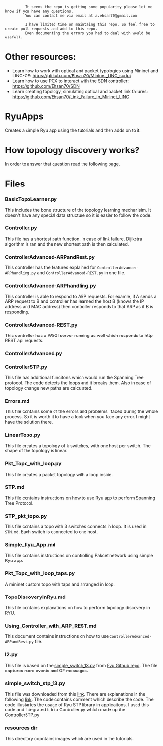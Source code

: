              It seems the repo is getting some popularity please let me know if you have any questions. 
             You can contact me via email at a.ehsan70@gmail.com
             
             I have limited time on maintaing this repo. So feel free to create pull requests and add to this repo. 
             Even documenting the errors you had to deal with would be usefull.
# Other resources:
- Learn how to work with optical and packet typologies using Mininet and LINC-OE: https://github.com/Ehsan70/Mininet_LINC_script
- Learn how to use POX to interact with the SDN controller: https://github.com/Ehsan70/SDN
- Learn creating topology, simulating optical and packet link failures: https://github.com/Ehsan70/Link_Failure_in_Mininet_LINC

# RyuApps
Creates a simple Ryu app using the tutorials and then adds on to it. 

# How topology discovery works?
In order to answer that question read the following [page](http://vlkan.com/blog/post/2013/08/06/sdn-discovery/). 

# Files


### BasicTopoLearner.py
This includes the bone structure of the topology learning mechanisim. It doesn't have any special data structure so it is easier to follow the code. 

### Controller.py
This file has a shortest path function. In case of link failure, Dijikstra algorithm is ran and the new shortest path is then calculated. 

### ControllerAdvanced-ARPandRest.py
This controller has the features explained for `ControllerAdvanced-ARPhandling.py` and `ControllerAdvanced-REST.py` in one file. 

### ControllerAdvanced-ARPhandling.py	
This controller is able to respond to ARP requests. For examle, if A sends a ARP request to B and controller has learned the host B (knows the IP address and MAC address) then controller responds to that ARP as if B is responding. 

### ControllerAdvanced-REST.py
This controller has a WSGI server running as well which responds to http REST api requests.

### ControllerAdvanced.py

### ControllerSTP.py 
This file has additional funcitons which would run the Spanning Tree protocol. The code detects the loops and it breaks them. Also in case of topology change new paths are calculated. 

### Errors.md
This file contains some of the errors and problems I faced during the whole process. So it is worth it to have a look when you face any error.
I might have the solution there. 

### LinearTopo.py
This file creates a topology of k switches, with one host per switch. The shape of the topology is linear. 

### Pkt_Topo_with_loop.py
This file creates a packet topology with a loop inside. 

### STP.md
This file contains instructions on how to use Ryu app to perform Spanning Tree Protocol. 

### STP_pkt_topo.py
This file contains a topo with 3 switches connects in loop. It is used in `STM.md`. Each switch is connected to one host. 

### Simple_Ryu_App.md
This file contains instructions on controlling Pakcet network using simple Ryu app.

### Pkt_Topo_with_loop_taps.py
A  mininet custom topo with taps and arranged in loop.

### TopoDiscoveryInRyu.md
This file contains explanations on how to perform topology discovery in RYU.

### Using_Controller_with_ARP_REST.md
This document contains instructions on how to use `ControllerAdvanced-ARPandRest.py` file.

### l2.py
This file is based on the [simple_switch_13.py](https://github.com/osrg/ryu/blob/master/ryu/app/simple_switch_13.py) from [Ryu Github repo](https://github.com/osrg/ryu).
The file captures more events and OF messages.   


### simple_switch_stp_13.py
This file was downloaded from this [link](https://github.com/osrg/ryu-book/blob/master/en/source/sources/simple_switch_stp_13.py). There are explanations in the following [link](http://osrg.github.io/ryu-book/en/html/spanning_tree.html#executing-the-ryu-application). The code contains comment which describe the code. The code illustartes the usage of Ryu STP library in applicaitons. I used this code and integrated it into Controller.py which made up the ControllerSTP.py 

### resources dir

This directory copntains images which are used in the tutorials. 

